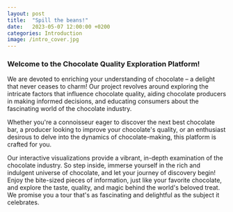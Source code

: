 ```yaml
---
layout: post
title:  "Spill the beans!"
date:   2023-05-07 12:00:00 +0200
categories: Introduction
image: /intro_cover.jpg
---
```



### Welcome to the Chocolate Quality Exploration Platform!

[//]: # (### Just click on the section you are interested in!)

We are devoted to enriching your understanding of chocolate – a delight that never ceases to charm! Our project revolves around exploring the intricate factors that influence chocolate quality, aiding chocolate producers in making informed decisions, and educating consumers about the fascinating world of the chocolate industry.

Whether you're a connoisseur eager to discover the next best chocolate bar, a producer looking to improve your chocolate's quality, or an enthusiast desirous to delve into the dynamics of chocolate-making, this platform is crafted for you.

Our interactive visualizations provide a vibrant, in-depth examination of the chocolate industry. So step inside, immerse yourself in the rich and indulgent universe of chocolate, and let your journey of discovery begin! Enjoy the bite-sized pieces of information, just like your favorite chocolate, and explore the taste, quality, and magic behind the world's beloved treat. We promise you a tour that's as fascinating and delightful as the subject it celebrates.

